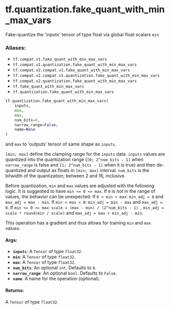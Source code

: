 <div itemscope itemtype="http://developers.google.com/ReferenceObject">
<meta itemprop="name" content="tf.quantization.fake_quant_with_min_max_vars" />
<meta itemprop="path" content="Stable" />
</div>

# tf.quantization.fake_quant_with_min_max_vars

Fake-quantize the 'inputs' tensor of type float via global float scalars `min`

### Aliases:

* `tf.compat.v1.fake_quant_with_min_max_vars`
* `tf.compat.v1.quantization.fake_quant_with_min_max_vars`
* `tf.compat.v2.compat.v1.fake_quant_with_min_max_vars`
* `tf.compat.v2.compat.v1.quantization.fake_quant_with_min_max_vars`
* `tf.compat.v2.quantization.fake_quant_with_min_max_vars`
* `tf.fake_quant_with_min_max_vars`
* `tf.quantization.fake_quant_with_min_max_vars`

``` python
tf.quantization.fake_quant_with_min_max_vars(
    inputs,
    min,
    max,
    num_bits=8,
    narrow_range=False,
    name=None
)
```

<!-- Placeholder for "Used in" -->

and `max` to 'outputs' tensor of same shape as `inputs`.

`[min; max]` define the clamping range for the `inputs` data.
`inputs` values are quantized into the quantization range (`[0; 2^num_bits - 1]`
when `narrow_range` is false and `[1; 2^num_bits - 1]` when it is true) and
then de-quantized and output as floats in `[min; max]` interval.
`num_bits` is the bitwidth of the quantization; between 2 and 16, inclusive.

Before quantization, `min` and `max` values are adjusted with the following
logic.
It is suggested to have `min <= 0 <= max`. If `0` is not in the range of values,
the behavior can be unexpected:
If `0 < min < max`: `min_adj = 0` and `max_adj = max - min`.
If `min < max < 0`: `min_adj = min - max` and `max_adj = 0`.
If `min <= 0 <= max`: `scale = (max - min) / (2^num_bits - 1) `,
`min_adj = scale * round(min / scale)` and `max_adj = max + min_adj - min`.

This operation has a gradient and thus allows for training `min` and `max`
values.

#### Args:


* <b>`inputs`</b>: A `Tensor` of type `float32`.
* <b>`min`</b>: A `Tensor` of type `float32`.
* <b>`max`</b>: A `Tensor` of type `float32`.
* <b>`num_bits`</b>: An optional `int`. Defaults to `8`.
* <b>`narrow_range`</b>: An optional `bool`. Defaults to `False`.
* <b>`name`</b>: A name for the operation (optional).


#### Returns:

A `Tensor` of type `float32`.
